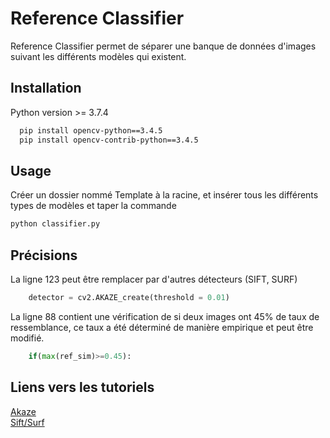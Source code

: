 # Reference Classifier

Reference Classifier permet de séparer une banque de données d'images suivant les différents modèles qui existent. 

## Installation

Python version >= 3.7.4
```bash
  pip install opencv-python==3.4.5
  pip install opencv-contrib-python==3.4.5
```

## Usage

Créer un dossier nommé Template à la racine, et insérer tous les différents types de modèles et taper la commande

```python
python classifier.py
```

## Précisions

La ligne 123 peut être remplacer par d'autres détecteurs (SIFT, SURF)

```python
    detector = cv2.AKAZE_create(threshold = 0.01)
```

La ligne 88 contient une vérification de si deux images ont 45% de taux de ressemblance, ce taux a été déterminé de manière empirique et peut être modifié. 

```python
    if(max(ref_sim)>=0.45):
```

## Liens vers les tutoriels

[Akaze](https://docs.opencv.org/3.4/db/d70/tutorial_akaze_matching.html)<br/>
[Sift/Surf](https://opencv-python-tutroals.readthedocs.io/en/latest/py_tutorials/py_feature2d/py_feature_homography/py_feature_homography.html)
